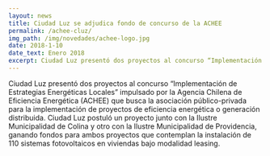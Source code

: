 ```yaml
---
layout: news
title: Ciudad Luz se adjudica fondo de concurso de la ACHEE 
permalink: /achee-cluz/
img_path: /img/novedades/achee-logo.jpg
date: 2018-1-10
date_text: Enero 2018
excerpt: Ciudad Luz presentó dos proyectos al concurso “Implementación de Estrategias Energéticas Locales” impulsado por la Agencia Chilena de Eficiencia Energética (ACHEE) que busca...
---
```

Ciudad Luz presentó dos proyectos al concurso “Implementación de Estrategias Energéticas Locales” impulsado por la Agencia Chilena de Eficiencia Energética (ACHEE) que busca la asociación público-privada para la implementación de proyectos de eficiencia energética o generación distribuida. Ciudad Luz postuló un proyecto junto con la Ilustre Municipalidad de Colina y otro con la Ilustre Municipalidad de Providencia, ganando fondos para ambos proyectos que contemplan la instalación de 110 sistemas fotovoltaicos en viviendas bajo modalidad leasing.
